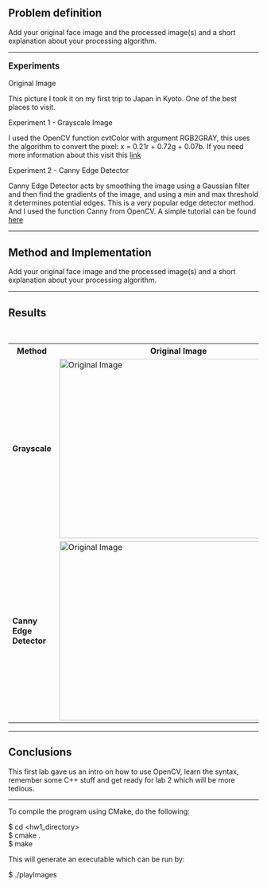 <h2>Problem definition</h2>
<p>Add your original face image and the processed image(s) and a short explanation about your processing algorithm.

<hr>

<p style="font-size: 120%;"><b>Experiments</b></p>
<p>Original Image
<p>This picture I took it on my first trip to Japan in Kyoto. One of the best places to visit.

<p>Experiment 1 - Grayscale Image
<p>I used the OpenCV function cvtColor with argument RGB2GRAY, this uses the algorithm to convert the pixel: x = 0.21r + 0.72g + 0.07b. If you need more information about this visit this <a
href="http://docs.opencv.org/doc/user_guide/ug_mat.html#primitive-operations">link</a>

<p>Experiment 2 - Canny Edge Detector
<p>Canny Edge Detector acts by smoothing the image using a Gaussian filter and then find the gradients of the image, and using a min and max threshold it determines potential edges. This is a very popular edge detector method. And I used the function Canny from OpenCV. A simple tutorial can be found <a href="http://docs.opencv.org/doc/tutorials/imgproc/imgtrans/canny_detector/canny_detector.html">here</a> 

<hr>

<h2>Method and Implementation</h2>
<p>Add your original face image and the processed image(s) and a short explanation about your processing algorithm.

<hr>

<h2>Results</h2>

<table style="width:100%">
 <caption><b>Results</b></caption>
 <tr>
   <th><b>Method</b></th>
   <th><b>Original Image</b></th>
   <th><b>Result Image</b></th>
 </tr>
 <tr>
   <td><b>Grayscale</b></td>
   <td><a href="http://imgur.com/1FQEfrS"><img src="http://i.imgur.com/1FQEfrS.png" width="480" height="360" title="Original Image" /></a></td>
   <td><a href="http://imgur.com/yRi4mzU"><img src="http://i.imgur.com/yRi4mzU.png" width="480" height="360" title="Grayscale Image" /></a>
 </tr>
 <tr>
   <td><b>Canny Edge Detector</b></td>
   <td><a href="http://imgur.com/1FQEfrS"><img src="http://i.imgur.com/1FQEfrS.png" width="480" height="360" title="Original Image" /></a></td>
   <td><a href="http://imgur.com/laFfmIO"><img src="http://i.imgur.com/laFfmIO.png" width="480" height="360" title="Canny Edge Image" /></a>
 </tr>
</table>

<hr>

<h2>Conclusions</h2>
<p>This first lab gave us an intro on how to use OpenCV, learn the syntax, remember some C++ stuff and get ready for lab 2 which will be more tedious.

<hr>

To compile the program using CMake, do the following:  </br>

$ cd <hw1_directory> </br>
$ cmake . </br>
$ make </br>

This will generate an executable which can be run by: </br>

$ ./playImages </br>
